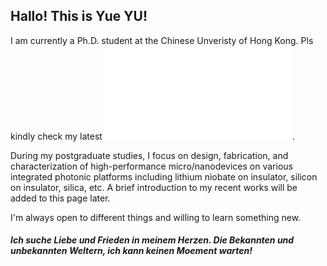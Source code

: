 ## Hallo! This is Yue YU!

I am currently a Ph.D. student at the Chinese Unveristy of Hong Kong. Pls kindly check my latest ![CV](/CV_YUEYUE.pdf).

During my postgraduate studies, I focus on design, fabrication, and characterization of high-performance micro/nanodevices on various integrated photonic platforms including lithium niobate on insulator, silicon on insulator, silica, etc. A brief introduction to my recent works will be added to this page later.

I'm always open to different things and willing to learn something new. 

##### Ich suche Liebe und Frieden in meinem Herzen. Die Bekannten und unbekannten Weltern, ich kann keinen Moement warten!




